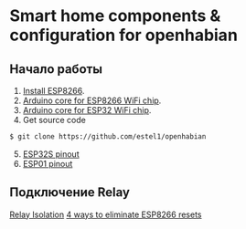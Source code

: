 # Smart home components & configuration for openhabian



## Начало работы
1. [Install ESP8266](https://habr.com/post/371853/).
2. [Arduino core for ESP8266 WiFi chip](https://github.com/esp8266/Arduino#installing-with-boards-manager).
3. [Arduino core for ESP32 WiFi chip](https://github.com/espressif/arduino-esp32#arduino-core-for-esp32-wifi-chip----).
4. Get source code
```bash
$ git clone https://github.com/estel1/openhabian
```
5. [ESP32S pinout](https://einstronic.com/wp-content/uploads/2017/06/NodeMCU-32S-Catalogue.pdf)
6. [ESP01 pinout](https://ecksteinimg.de/Datasheet/Ai-thinker%20ESP-01%20EN.pdf)

## Подключение Relay
[Relay Isolation](https://arduino-info.wikispaces.com/RelayIsolation)
[4 ways to eliminate ESP8266 resets](https://internetofhomethings.com/homethings/?p=396)
